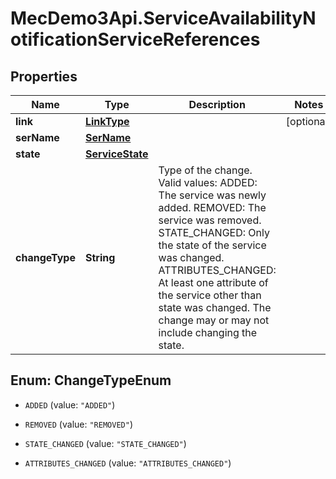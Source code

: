# MecDemo3Api.ServiceAvailabilityNotificationServiceReferences

## Properties
Name | Type | Description | Notes
------------ | ------------- | ------------- | -------------
**link** | [**LinkType**](LinkType.md) |  | [optional] 
**serName** | [**SerName**](SerName.md) |  | 
**state** | [**ServiceState**](ServiceState.md) |  | 
**changeType** | **String** | Type of the change. Valid values:  ADDED: The service was newly added.   REMOVED: The service was removed.   STATE_CHANGED: Only the state of the service was changed.    ATTRIBUTES_CHANGED: At least one attribute of the service other than state was changed. The change may or may not include changing the state. | 


<a name="ChangeTypeEnum"></a>
## Enum: ChangeTypeEnum


* `ADDED` (value: `"ADDED"`)

* `REMOVED` (value: `"REMOVED"`)

* `STATE_CHANGED` (value: `"STATE_CHANGED"`)

* `ATTRIBUTES_CHANGED` (value: `"ATTRIBUTES_CHANGED"`)




